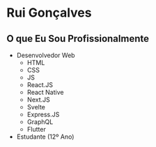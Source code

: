 # Rui Gonçalves

## O que Eu Sou Profissionalmente
* Desenvolvedor Web
  * HTML
  * CSS
  * JS
  * React.JS
  * React Native
  * Next.JS
  * Svelte
  * Express.JS
  * GraphQL
  * Flutter
* Estudante (12º Ano)
